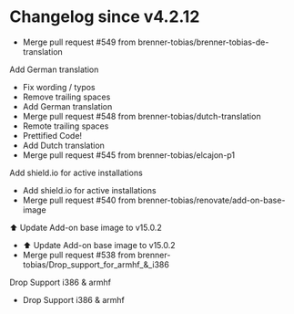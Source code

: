 # Changelog since v4.2.12
- Merge pull request #549 from brenner-tobias/brenner-tobias-de-translation

Add German translation 
- Fix wording / typos 
- Remove trailing spaces 
- Add German translation 
- Merge pull request #548 from brenner-tobias/dutch-translation 
- Remote trailing spaces 
- Prettified Code! 
- Add Dutch translation 
- Merge pull request #545 from brenner-tobias/elcajon-p1

Add shield.io for active installations 
- Add shield.io for active installations 
- Merge pull request #540 from brenner-tobias/renovate/add-on-base-image

⬆️ Update Add-on base image to v15.0.2 
- ⬆️ Update Add-on base image to v15.0.2 
- Merge pull request #538 from brenner-tobias/Drop_support_for_armhf_&_i386

Drop Support i386 & armhf 
- Drop Support i386 & armhf 

